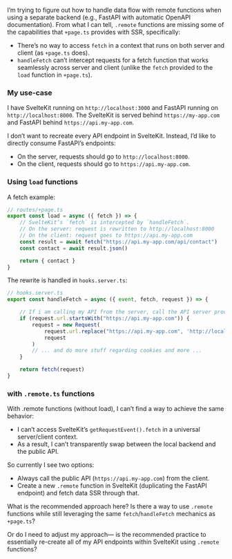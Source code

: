 I’m trying to figure out how to handle data flow with remote functions when using a separate backend (e.g., FastAPI with automatic OpenAPI documentation). From what I can tell, `.remote` functions are missing some of the capabilities that `+page.ts` provides with SSR, specifically:
- There’s no way to access `fetch` in a context that runs on both server and client (as `+page.ts` does).
- `handleFetch` can’t intercept requests for a fetch function that works seamlessly across server and client (unlike the `fetch` provided to the `load` function in `+page.ts`).

### My use-case
I have SvelteKit running on `http://localhost:3000` and FastAPI running on `http://localhost:8000`. The SvelteKit is served behind `https://my-app.com` and FastAPI behind `https://api.my-app.com`.

I don’t want to recreate every API endpoint in SvelteKit. Instead, I’d like to directly consume FastAPI’s endpoints:
- On the server, requests should go to `http://localhost:8000`.
- On the client, requests should go to `https://api.my-app.com`.

### Using `load` functions
A fetch example:
```ts
// routes/+page.ts
export const load = async ({ fetch }) => {
    // SvelteKit’s `fetch` is intercepted by `handleFetch`.
    // On the server: request is rewritten to http://localhost:8000
    // On the client: request goes to https://api.my-app.com
    const result = await fetch("https://api.my-app.com/api/contact")
    const contact = await result.json()

    return { contact }
}
```

The rewrite is handled in `hooks.server.ts`:
```ts
// hooks.server.ts
export const handleFetch = async ({ event, fetch, request }) => {

    // If i am calling my API from the server, call the API server process directly instead.
    if (request.url.startsWith("https://api.my-app.com")) {
        request = new Request(
            request.url.replace("https://api.my-app.com", 'http://localhost:8000'),
            request
        )
        // ... and do more stuff regarding cookies and more ...
    }

    return fetch(request)
}
```

### with `.remote.ts` functions
With .remote functions (without load), I can’t find a way to achieve the same behavior:
- I can’t access SvelteKit’s `getRequestEvent().fetch` in a universal server/client context.
- As a result, I can’t transparently swap between the local backend and the public API.

So currently I see two options:
- Always call the public API (`https://api.my-app.com`) from the client.
- Create a new `.remote` function in SvelteKit (duplicating the FastAPI endpoint) and fetch data SSR through that.

What is the recommended approach here? Is there a way to use `.remote` functions while still leveraging the same `fetch`/`handleFetch` mechanics as `+page.ts`?

Or do I need to adjust my approach— is the recommended practice to essentially re-create all of my API endpoints within SvelteKit using `.remote` functions?